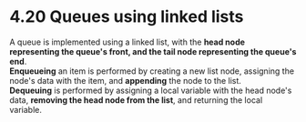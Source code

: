# 4.20 Queues using linked lists

A queue is implemented using a linked list, with the **head node representing the queue's front, and the tail node representing the queue's end**.    
**Enqueueing** an item is performed by creating a new list node, assigning the node's data with the item, and **appending** the node to the list.   
**Dequeuing** is performed by assigning a local variable with the head node's data, **removing the head node from the list**, and returning the local variable.   
